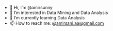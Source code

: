 - 👋 Hi, I’m @amirsunny
- 👀 I’m interested in Data Mining and Data Analysis
- 🌱 I’m currently learning Data Analysis
- 📫 How to reach me: @amirsani.aa@gmail.com

<!---
amirsunny/amirsunny is a ✨ special ✨ repository because its `README.md` (this file) appears on your GitHub profile.
You can click the Preview link to take a look at your changes.
--->
